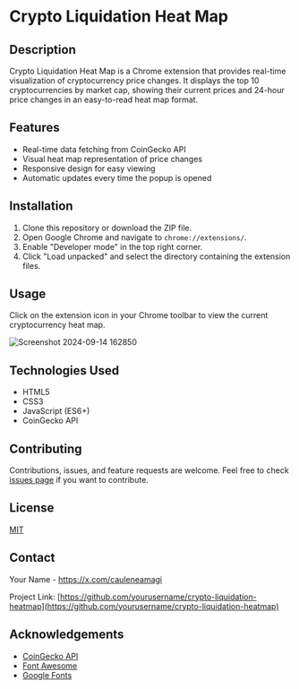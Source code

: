 # Crypto Liquidation Heat Map

## Description
Crypto Liquidation Heat Map is a Chrome extension that provides real-time visualization of cryptocurrency price changes. It displays the top 10 cryptocurrencies by market cap, showing their current prices and 24-hour price changes in an easy-to-read heat map format.

## Features
- Real-time data fetching from CoinGecko API
- Visual heat map representation of price changes
- Responsive design for easy viewing
- Automatic updates every time the popup is opened

## Installation
1. Clone this repository or download the ZIP file.
2. Open Google Chrome and navigate to `chrome://extensions/`.
3. Enable "Developer mode" in the top right corner.
4. Click "Load unpacked" and select the directory containing the extension files.

## Usage
Click on the extension icon in your Chrome toolbar to view the current cryptocurrency heat map.

![Screenshot 2024-09-14 162850](https://github.com/user-attachments/assets/c1dd9044-c10d-4c63-8903-e977faad484a)


## Technologies Used
- HTML5
- CSS3
- JavaScript (ES6+)
- CoinGecko API

## Contributing
Contributions, issues, and feature requests are welcome. Feel free to check [issues page](https://github.com/yourusername/crypto-liquidation-heatmap/issues) if you want to contribute.

## License
[MIT](https://choosealicense.com/licenses/mit/)

## Contact
Your Name - https://x.com/cauleneamagi

Project Link: [https://github.com/yourusername/crypto-liquidation-heatmap](https://github.com/yourusername/crypto-liquidation-heatmap)

## Acknowledgements
- [CoinGecko API](https://www.coingecko.com/en/api/documentation)
- [Font Awesome](https://fontawesome.com)
- [Google Fonts](https://fonts.google.com/)
